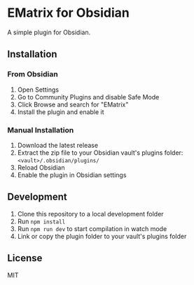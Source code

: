 # EMatrix for Obsidian

A simple plugin for Obsidian.

## Installation

### From Obsidian

1. Open Settings
2. Go to Community Plugins and disable Safe Mode
3. Click Browse and search for "EMatrix"
4. Install the plugin and enable it

### Manual Installation

1. Download the latest release
2. Extract the zip file to your Obsidian vault's plugins folder: `<vault>/.obsidian/plugins/`
3. Reload Obsidian
4. Enable the plugin in Obsidian settings

## Development

1. Clone this repository to a local development folder
2. Run `npm install`
3. Run `npm run dev` to start compilation in watch mode
4. Link or copy the plugin folder to your vault's plugins folder

## License

MIT